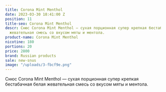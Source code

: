 ```yaml
---
title: Corona Mint Menthol
date: 2023-03-30 18:41:00 Z
position: 11
title-seo: Corona Mint Menthol
descr: Снюс Corona Mint Menthol — сухая порционная супер крепкая бестабачная белая
  жевательная смесь со вкусом мяты и ментола.
product-name: Corona Mint Menthol
nicotine: 180
portions: 20
price: 2800
brand: Russian products
sale: new-snus
image: "/uploads/3-fbcf9e.png"
---
```


Снюс Corona Mint Menthol — сухая порционная супер крепкая бестабачная белая жевательная смесь со вкусом мяты и ментола.